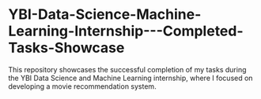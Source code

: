 # YBI-Data-Science-Machine-Learning-Internship---Completed-Tasks-Showcase
This repository showcases the successful completion of my tasks during the YBI Data Science and Machine Learning internship, where I focused on developing a movie recommendation system.
